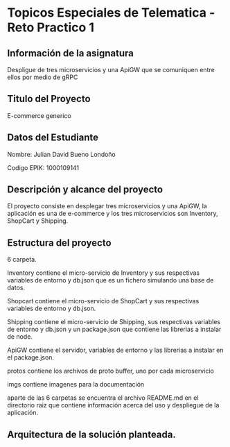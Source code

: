 # Topicos Especiales de Telematica - Reto Practico 1

## Información de la asignatura

Despligue de tres microservicios y una ApiGW que se comuniquen entre ellos por medio de gRPC

## Titulo del Proyecto

E-commerce generico

## Datos del Estudiante

Nombre:
Julian David Bueno Londoño

Codigo EPIK:
1000109141

## Descripción y alcance del proyecto

El proyecto consiste en desplegar tres microservicios y una ApiGW, la aplicación es una de e-commerce y los tres microservicios son Inventory, ShopCart y Shipping.

## Estructura del proyecto

6 carpeta.

Inventory contiene el micro-servicio de Inventory y sus respectivas variables de entorno y db.json que es un fichero simulando una base de datos.

Shopcart contiene el micro-servicio de ShopCart y sus respectivas variables de entorno y db.json.

Shipping contiene el micro-servicio de Shipping, sus respectivas variables de entorno y db.json y un package.json que contiene las librerias a instalar de node.

ApiGW contiene el servidor, variables de entorno y las librerias a instalar en el package.json.

protos contiene los archivos de proto buffer, uno por cada microservicio

imgs contiene imagenes para la documentación

aparte de las 6 carpetas se encuentra el archivo README.md en el directorio raiz que contiene información acerca del uso y despliegue de la aplicación.

## Arquitectura de la solución planteada.

